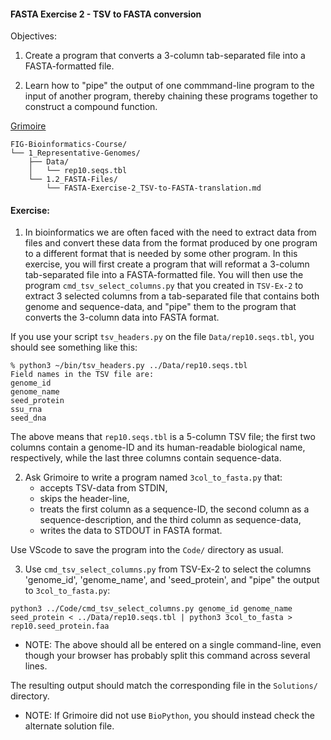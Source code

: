 #### FASTA Exercise 2 - TSV to FASTA conversion

Objectives: 
1. Create a program that converts a 3-column tab-separated file into a FASTA-formatted file.

2. Learn how to "pipe" the output of one commmand-line program to the input of another program, thereby chaining these programs together to construct a compound function.

[Grimoire](https://chat.openai.com/g/g-n7Rs0IK86-grimoire)

<!--
* FIG-Bioinformatics-Course/
    * 1_Representative-Genomes/
        * Data/
            * rep10.seqs.tbl 
        * 1.2_FASTA-Files/
            * FASTA-Exercise-2_TSV-to-FASTA-translation.md
-->
```
FIG-Bioinformatics-Course/
└── 1_Representative-Genomes/
    ├── Data/
    │   └── rep10.seqs.tbl
    └── 1.2_FASTA-Files/
        └── FASTA-Exercise-2_TSV-to-FASTA-translation.md
```

#### Exercise: 

1. In bioinformatics we are often faced with the need to extract data from files and convert these data from the format produced by one program to a different format that is needed by some other program.
In this exercise, you will first create a program that will reformat a 3-column tab-separated file into a FASTA-formatted file. You will then use the program `cmd_tsv_select_columns.py` that you created in `TSV-Ex-2` to extract 3 selected columns from a tab-separated file that contains both genome and sequence-data, and "pipe" them to the program that converts the 3-column data into FASTA format.

If you use your script `tsv_headers.py` on the file `Data/rep10.seqs.tbl`, you should see something like this:
```
% python3 ~/bin/tsv_headers.py ../Data/rep10.seqs.tbl 
Field names in the TSV file are:
genome_id
genome_name
seed_protein
ssu_rna
seed_dna
```
The above means that `rep10.seqs.tbl` is a 5-column TSV file; the first two columns contain a genome-ID and its human-readable biological name, respectively, while the last three columns contain sequence-data.

2. Ask Grimoire to write a program named `3col_to_fasta.py` that:
    * accepts TSV-data from STDIN,
    * skips the header-line,
    * treats the first column as a sequence-ID, the second column as a sequence-description, and the third column as sequence-data,
    * writes the data to STDOUT in FASTA format.

Use VScode to save the program into the `Code/` directory as usual.

3. Use `cmd_tsv_select_columns.py` from TSV-Ex-2 to select the columns 'genome_id', 'genome_name', and 'seed_protein', and "pipe" the output to `3col_to_fasta.py`:
```
python3 ../Code/cmd_tsv_select_columns.py genome_id genome_name seed_protein < ../Data/rep10.seqs.tbl | python3 3col_to_fasta > rep10.seed_protein.faa
```

* NOTE: The above should all be entered on a single command-line, even though your browser has probably split this command across several lines.

The resulting output should match the corresponding file in the `Solutions/` directory.

* NOTE: If Grimoire did not use `BioPython`, you should instead check the alternate solution file.